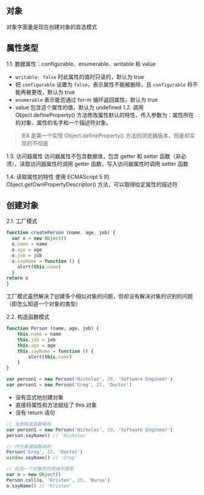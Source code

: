 ## 对象
对象字面量是现在创建对象的首选模式

## 属性类型
1.1. 数据属性：configurable、enumerable、writable 和 value
- `writable: false` 时此属性的值时只读的，默认为 true
- 把 `configurable` 设置为 `false`，表示属性不能被删除，且 `configurable` 将不能再被更改，默认为 true
- `enumerable` 表示能否通过 for-in 循环返回属性，默认为 true
- value 包含这个属性的值，默认为 undefined
  1.2. 调用 Object.defineProperty() 方法修改属性默认的特性，传入参数为：属性所在的对象、属性的名字和一个描述符对象。
>IE8 是第一个实现 Object.defineProperty() 方法的浏览器版本，但是却实现的不彻底

1.3. 访问器属性
访问器属性不包含数据值，包含 getter 和 setter 函数（非必须），读取访问器属性时调用 getter 函数，写入访问器属性时调用 setter 函数

1.4. 读取属性的特性
使用 ECMAScript 5 的 Object.getOwnPropertyDescriptor() 方法，可以取得给定属性的描述符

## 创建对象
2.1. 工厂模式

```js
function createPerson (name, age, job) {
  var o = new Object()
  o.name = name
  o.age = age
  o.job = job
  o.sayName = function () {
    alert(this.name)
  }
return o
}
```
工厂模式虽然解决了创建多个相似对象的问题，但却没有解决对象的识别的问题（即怎么知道一个对象的类型）

2.2. 构造函数模式
```js
function Person (name, age, job) {
    this.name = name
    this.job = job
    this.age = age
    this.sayName = function () {
        alert(this.name)
    }
}

var person1 = new Person('Nicholas', 29, 'Software Engineer')
var person1 = new Person('Greg', 27, 'Doctor')
```
- 没有显式地创建对象
- 直接将属性和方法赋给了 this 对象
- 没有 return 语句
```js
// 当做构造函数使用
var person1 = new Person('Nicholas', 29, 'Software Engineer')
person.sayName() // 'Nicholas'

// 作为普通函数调用
Person('Greg', 27, 'Doctor')
window.sayName() // 'Greg'

// 在另一个对象的作用域中调用
var o = new Object()
Person.call(o, 'Kristen', 25, 'Nurse')
o.sayName() // 'Kristen'
```